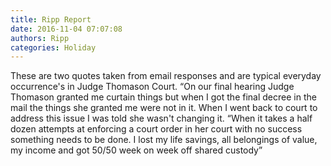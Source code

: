 ```yaml
---
title: Ripp Report
date: 2016-11-04 07:07:08
authors: Ripp
categories: Holiday
---
```


 These are two quotes taken from email responses and are typical everyday occurrence's  in Judge Thomason Court.
“On our final hearing Judge Thomason granted me curtain things but when I got the final decree in the mail the things she granted me were not in it. When I went back to court to address this issue I was told she wasn't changing it.
 “When it takes a half dozen attempts at enforcing a court order in her court with no success something needs to be done. I lost my life savings, all belongings of value, my income and got 50/50 week on week off shared custody”


